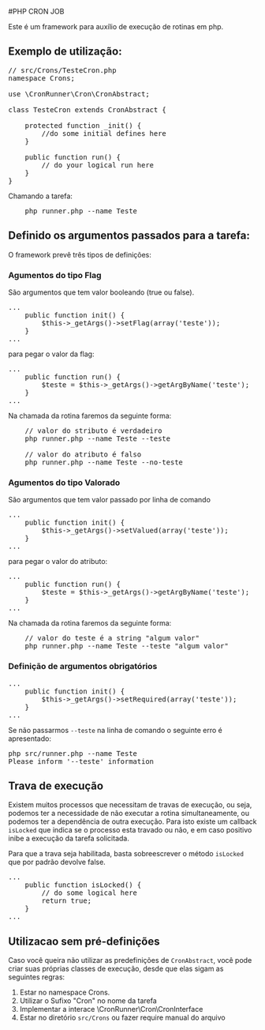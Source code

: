 #PHP CRON JOB

Este é um framework para auxílio de execução de rotinas em php.


## Exemplo de utilização:

<pre>
// src/Crons/TesteCron.php
namespace Crons;

use \CronRunner\Cron\CronAbstract;

class TesteCron extends CronAbstract {

    protected function _init() {
        //do some initial defines here
    }

    public function run() {
        // do your logical run here
    }
}
</pre>
Chamando a tarefa:
<pre>
    php runner.php --name Teste
</pre>

## Definido os argumentos passados para a tarefa:

O framework prevê três tipos de definições:

### Agumentos do tipo Flag
São argumentos que tem valor booleando (true ou false).

<pre>
...
    public function init() {
        $this->_getArgs()->setFlag(array('teste'));
    }
...
</pre>

para pegar o valor da flag:
<pre>
...
    public function run() {
        $teste = $this->_getArgs()->getArgByName('teste');
    }
...
</pre>
Na chamada da rotina faremos da seguinte forma:
<pre>
    // valor do stributo é verdadeiro
    php runner.php --name Teste --teste

    // valor do atributo é falso
    php runner.php --name Teste --no-teste
</pre>

### Agumentos do tipo Valorado
São argumentos que tem valor passado por linha de comando

<pre>
...
    public function init() {
        $this->_getArgs()->setValued(array('teste'));
    }
...
</pre>

para pegar o valor do atributo:
<pre>
...
    public function run() {
        $teste = $this->_getArgs()->getArgByName('teste');
    }
...
</pre>
Na chamada da rotina faremos da seguinte forma:
<pre>
    // valor do teste é a string "algum valor"
    php runner.php --name Teste --teste "algum valor"
</pre>

### Definição de argumentos obrigatórios
<pre>
...
    public function init() {
        $this->_getArgs()->setRequired(array('teste'));
    }
...
</pre>
Se não passarmos <code>--teste</code> na linha de comando o seguinte erro é apresentado:
<pre>
php src/runner.php --name Teste
Please inform '--teste' information
</pre>

## Trava de execução
Existem muitos processos que necessitam de travas de execução, ou seja, podemos ter a necessidade de não executar a rotina simultaneamente, ou podemos ter a dependência de outra execução.
Para isto existe um callback <code>isLocked</code> que indica se o processo esta travado ou não, e em caso positivo inibe a execução da tarefa solicitada.

Para que a trava seja habilitada, basta sobreescrever o método <code>isLocked</code> que por padrão devolve false.
<pre>
...
    public function isLocked() {
        // do some logical here
        return true;
    }
...
</pre>

## Utilizacao sem pré-definições
Caso você queira não utilizar as predefinições de <code>CronAbstract</code>, você pode criar suas próprias classes de execução, desde que elas sigam as seguintes regras:

1.  Estar no namespace Crons.
2.  Utilizar o Sufixo "Cron" no nome da tarefa
3.  Implementar a interace \CronRunner\Cron\CronInterface
4.  Estar no diretório <code>src/Crons</code> ou fazer require manual do arquivo
